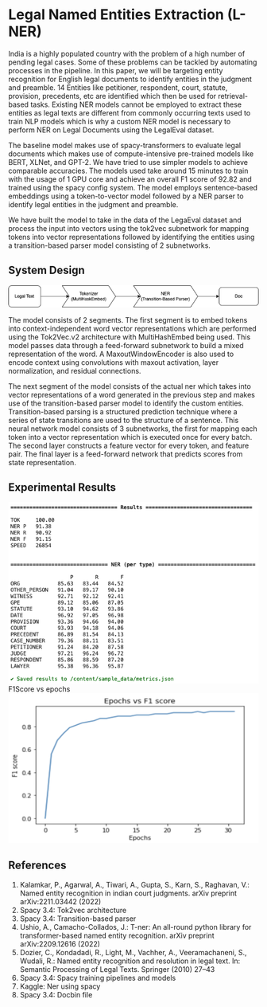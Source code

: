 # Legal Named Entities Extraction (L-NER)
India is a highly populated country with the problem of a high number of pending legal cases. Some of these problems can be tackled by automating processes in the pipeline. In this paper, we will be targeting entity recognition for English legal documents to identify entities in the judgment and preamble. 14 Entities like petitioner, respondent, court, statute, provision, precedents, etc are identified which then be used for retrieval-based tasks. Existing NER models cannot be employed to extract these entities as legal texts are different from commonly occurring texts used to train NLP models which is why a custom NER model is necessary to perform NER on Legal Documents using the LegalEval dataset.

The baseline model makes use of spacy-transformers to evaluate legal documents which makes use of compute-intensive pre-trained models like BERT, XLNet, and GPT-2. We have tried to use simpler models to achieve comparable accuracies. The models used take around 15 minutes to train with the usage of 1 GPU core and achieve an overall F1 score of 92.82 and trained using the spacy config system. The model employs sentence-based embeddings using a token-to-vector model followed by a NER parser to identify legal entities in the judgment and preamble. 

We have built the model to take in the data of the LegaEval dataset and process the input into vectors using the tok2vec subnetwork for mapping tokens into vector representations followed by identifying the entities using a transition-based parser model consisting of 2 subnetworks. 

## System Design

<img width="700" alt="Model Architecture" src="https://github.com/maazshaik/semeval-legal-ner/blob/main/images/sysdesign.png">

The model consists of 2 segments. The first segment is to embed tokens into context-independent word vector representations which are performed using the Tok2Vec.v2 architecture with MultiHashEmbed being used. This model passes data through a feed-forward subnetwork to build a mixed representation of the word. A MaxoutWindowEncoder is also used to encode context using convolutions with maxout activation, layer normalization, and residual connections.

The next segment of the model consists of the actual ner which takes into vector representations of a word generated in the previous step and makes use of the transition-based parser model to identify the custom entities. Transition-based parsing is a structured prediction technique where a series of state transitions are used to the structure of a sentence. This neural network model consists of 3 subnetworks, the first for mapping each token into a vector representation which is executed once for every batch. The second layer constructs a feature vector for every token, and feature pair. The final layer is a feed-forward network that predicts scores from state representation.

## Experimental Results

<img width="700" alt="Exp Results" src="https://github.com/maazshaik/semeval-legal-ner/blob/main/images/metrics.png">
<br> F1Score vs epochs
<img width="700" alt="Exp Results" src="https://github.com/maazshaik/semeval-legal-ner/blob/main/images/plot-epochsVsF1.png">

## References


1. Kalamkar, P., Agarwal, A., Tiwari, A., Gupta, S., Karn, S., Raghavan, V.: Named
entity recognition in indian court judgments. arXiv preprint arXiv:2211.03442
(2022)
2. Spacy 3.4: Tok2vec architecture
3. Spacy 3.4: Transition-based parser
4. Ushio, A., Camacho-Collados, J.: T-ner: An all-round python library for
transformer-based named entity recognition. arXiv preprint arXiv:2209.12616
(2022)
5. Dozier, C., Kondadadi, R., Light, M., Vachher, A., Veeramachaneni, S., Wudali, R.:
Named entity recognition and resolution in legal text. In: Semantic Processing of
Legal Texts. Springer (2010) 27–43
6. Spacy 3.4: Spacy training pipelines and models
7. Kaggle: Ner using spacy
8. Spacy 3.4: Docbin file


